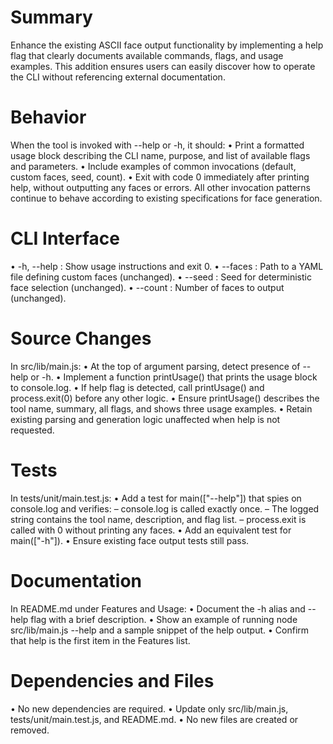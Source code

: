 # Summary
Enhance the existing ASCII face output functionality by implementing a help flag that clearly documents available commands, flags, and usage examples. This addition ensures users can easily discover how to operate the CLI without referencing external documentation.

# Behavior
When the tool is invoked with --help or -h, it should:
  • Print a formatted usage block describing the CLI name, purpose, and list of available flags and parameters.
  • Include examples of common invocations (default, custom faces, seed, count).
  • Exit with code 0 immediately after printing help, without outputting any faces or errors.
All other invocation patterns continue to behave according to existing specifications for face generation.

# CLI Interface
  • -h, --help : Show usage instructions and exit 0.
  • --faces <path> : Path to a YAML file defining custom faces (unchanged).
  • --seed <number> : Seed for deterministic face selection (unchanged).
  • --count <n> : Number of faces to output (unchanged).

# Source Changes
In src/lib/main.js:
  • At the top of argument parsing, detect presence of --help or -h.
  • Implement a function printUsage() that prints the usage block to console.log.
  • If help flag is detected, call printUsage() and process.exit(0) before any other logic.
  • Ensure printUsage() describes the tool name, summary, all flags, and shows three usage examples.
  • Retain existing parsing and generation logic unaffected when help is not requested.

# Tests
In tests/unit/main.test.js:
  • Add a test for main(["--help"]) that spies on console.log and verifies:
      – console.log is called exactly once.
      – The logged string contains the tool name, description, and flag list.
      – process.exit is called with 0 without printing any faces.
  • Add an equivalent test for main(["-h"]).
  • Ensure existing face output tests still pass.

# Documentation
In README.md under Features and Usage:
  • Document the -h alias and --help flag with a brief description.
  • Show an example of running node src/lib/main.js --help and a sample snippet of the help output.
  • Confirm that help is the first item in the Features list.

# Dependencies and Files
  • No new dependencies are required.
  • Update only src/lib/main.js, tests/unit/main.test.js, and README.md.
  • No new files are created or removed.